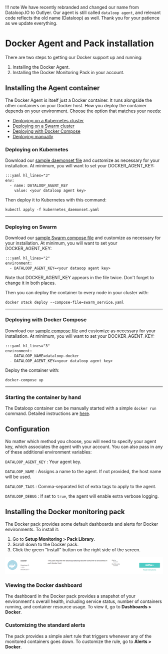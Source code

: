 !!! note
    We have recently rebranded and changed our name from Dataloop.IO to Outlyer. Our agent is still called `dataloop agent`, and relevant code reflects the old name (Dataloop) as well. Thank you for your patience as we update everything.

Docker Agent and Pack installation
==================================

There are two steps to getting our Docker support up and running:

  1. Installing the Docker Agent.
  2. Installing the Docker Monitoring Pack in your account.

## Installing the Agent container

The Docker Agent is itself just a Docker container. It runs alongside the other
containers on your Docker host. How you deploy the container depends on your
environment. Choose the option that matches your needs:

 * [Deploying on a Kubernetes cluster](#deploying-on-kubernetes)
 * [Deploying on a Swarm cluster](#deploying-on-swarm)
 * [Deploying with Docker Compose](#deploying-with-docker-compose)
 * [Deploying manually](#manually-starting-the-container)

### Deploying on Kubernetes

Download our [sample daemonset file][1] and customize as necessary for your
installation. At minimum, you will want to set your DOCKER_AGENT_KEY:

    :::yaml hl_lines="3"
    env:
      - name: DATALOOP_AGENT_KEY
        value: <your dataloop agent key>

Then deploy it to Kubernetes with this command:

    kubectl apply -f kubernetes_daemonset.yaml

- - -

### Deploying on Swarm

Download our [sample Swarm compose file][2] and customize as necessary for your
installation. At minimum, you will want to set your DOCKER_AGENT_KEY:

    :::yaml hl_lines="2"
    environment:
      - DATALOOP_AGENT_KEY=<your dataoop agent key>

Note that DOCKER_AGENT_KEY appears in the file twice. Don't forget to change it
in both places.

Then you can deploy the container to every node in your cluster with:

    docker stack deploy --compose-file=swarm_service.yaml

- - -

### Deploying with Docker Compose

Download our [sample compose file][3] and customize as necessary for your
installation. At minimum, you will want to set your DOCKER_AGENT_KEY:

    :::yaml hl_lines="3"
    environment:
      - DATALOOP_NAME=dataloop-docker
      - DATALOOP_AGENT_KEY=<your dataloop agent key>

Deploy the container with:

    docker-compose up

- - -

### Starting the container by hand

The Dataloop container can be manually started with a simple `docker run`
command. Detailed instructions are [here](../agent/installation_docker.md).


## Configuration

No matter which method you choose, you will need to specify your agent key,
which associates the agent with your account. You can also pass in any of
these additional environment variables:

`DATALOOP_AGENT_KEY`
: Your agent key.

`DATALOOP_NAME`
: Assigns a name to the agent. If not provided, the host name will be used.

`DATALOOP_TAGS`
: Comma-separated list of extra tags to apply to the agent.

`DATALOOP_DEBUG`
: If set to `true`, the agent will enable extra verbose logging.


## Installing the Docker monitoring pack

The Docker pack provides some default dashboards and alerts for Docker
environments. To install it:

 1. Go to **Setup Monitoring > Pack Library**.
 2. Scroll down to the Docker pack.
 3. Click the green "Install" button on the right side of the screen.

![Docker pack][4]

### Viewing the Docker dashboard

The dashboard in the Docker pack provides a snapshot of your environment's
overall health, including service status, number of containers running, and
container resource usage. To view it, go to **Dashboards > Docker**.

### Customizing the standard alerts

The pack provides a simple alert rule that triggers whenever any of the
monitored containers goes down. To customize the rule, go to
**Alerts > Docker**.

[1]: https://raw.githubusercontent.com/outlyerapp/docker-alpine/master/dataloop-docker/kubernetes_daemonset.yaml
[2]: https://raw.githubusercontent.com/outlyerapp/docker-alpine/master/dataloop-docker/swarm_service.yaml
[3]: https://raw.githubusercontent.com/outlyerapp/docker-alpine/master/dataloop-docker/docker-compose.yaml
[4]: ../img/docker_pack.png
